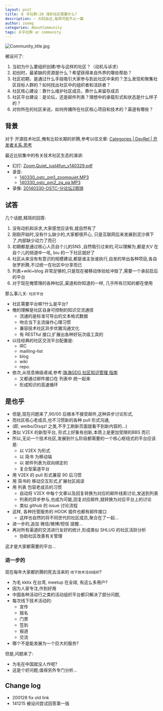 ```yaml
---
layout: post
title: 关 乎社群:20 浅析社区需要什么?
description: ~ 大妈自述,每周可能不止一篇
author: zoomq
categories: AboutCommunity
tags: 关乎社群 ac community
---
```


![Community_title.jpg](http://zoomq.qiniudn.com/ZQCollection/barnner/Community_title.jpg)

被设问了:
1. 当初为什么要组织创建/参与这样的社区？（动机与诉求）
2. 初创时，最紧缺的资源是什么？希望获得来自外界的哪些帮助？
3. 社区初期，是通过什么手段吸引大家参与到此社区中来的？怎么发现和聚集社区目标人群的？如何找出社区中的组织者和活跃者？
4. 社区核心建设：靠什么维护社区成员，靠什么来留存成员
5. 社区平台建设：是论坛，还是邮件列表？理想中的承载形式和状态是什么样子的？
6. 对你所在的社区来说，如何传播所在社区核心项目和技术的？渠道有哪些？


<!--more-->

## 背景
对于 开源技术社区,俺有比较长期的折腾,参考以往文章:
[Categories | DevRel | 开发者关系.思考](http://devrel.info/categories.html#aboutcommunity-ref)
    
最近比较集中的有关技术社区生态的演讲:

- 幻灯: [Zoom.Quiet_just4fun_v140329.pdf](http://0.zoomquiet.top/ZQCollection/presentations/Zoom.Quiet_just4fun_v140329.pdf)
- 录音:
    + [140330_ostc_pm1_zoomquiet.MP3](http://0.zoomquiet.top/CPyUG/140330-OSTC/140330_ostc_pm1_zoomquiet.MP3)
    + [140330_ostc_pm2_zq_qa.MP3](http://0.zoomquiet.top/CPyUG/140330-OSTC/140330_ostc_pm2_zq_qa.MP3)
- 录像: [20140330-OSTC-分论坛2周琦](http://v.youku.com/v_show/id_XNjk2OTcyODQ4.html?f=22140134)


## 试答

几个话题,精简的回答:

1. 没有动机和诉求,大家感觉应该有,就自然有了
2. 刚刚开始时,没有什么缺少的,大家都很开心, 只是互联网后来发展到泥沙俱下了,内部缺少动力了而已
3. 初期都是通过核心人员自个儿的SNS ,自然吸引过来的,可以理解为,都是大V 在自个儿的频道中一吼, biu 的一下社区就好了
4. 社区从来没有有意识的规模建设,都是谁主张谁执行,自发的举出各种项目,各自张罗折腾,不过统一在社区中分享而已
5. 列表+wiki+blog 非常足够的,只是现在被移动体验给冲毁了,需要一个承前启后的平台
6. 对于现在俺管理的各种社区,渠道和你知道的一样, 几乎所有已知的都在使用

那么事儿关: `社区平台`
- 社区需要平台嘛?什么是平台?
- 俺的理解是社区自身可控制的知识交流通径
    - 流通的是标准可导出的文本格式数据
    - 吻合当下主流操作心理习惯
    - 兼容技术社区异步优雅沟通文化
    - 有 RESTful 接口,扩展出各种好玩次级工具的
- 以往经典的社区交流平台配置是:
    - IRC
    - mailling-list
    - blog
    - wiki
    - repo.
- 依次,从信息熵级递减,参考:[珠海GDG 社区知识管理 指南](http://blog.zhgdg.org/2014-09/km4gdg-guider/)
    - 又都通过邮件接口在 列表中 统一起来
    - 形成知识的高速循环

## 是也乎

- 但是,现在问题来了,90/00 后根本不接受邮件,这种异步讨论形式,
- 而社区核心老成员,也不习惯新的各种 pull 形式沟通,
- (即, weibo/Disqz! 之类,不手工刷新页面就看不到新内容的...)
- 类似 V2EX 的新型平台, 形式上好象有创新,本质上是更加受限的BBS 而已
- 所以,无论一个技术社区,发展到什么阶段都需要的一个核心枢纽式的平台应该是:
  - 以 V2EX 为形式
  - 以 简书 为移动端
  - 以 邮件列表为双向绑定的
  - 复合型渠道平台
- 用 V2EX 的 pull 形式兼容 90 后习惯
- 用 简书的 移动交互形式,扩展社区阅读
- 用 列表 包容老成员的习惯
  - 自动将 V2EX 中每个文章以及回复转换为对应的邮件线索讨论,发送到列表
  - 列表的异步参与,也成为可能,回复对应邮件,就转换为对应平台上的讨论
  - 类似 github 的 issue 讨论流程
- 这样, 各种托管服务的 HOOK 插件也都有邮件接口
  - 这样也自然的将不同世代的社区成员,聚合在了一起...
- 进一步的,追加 微信/微博/短信 提醒...
- 再对所有渠道的交流进行友好的统计,形成类似 SHLUG 的社区活跃分析
  - 协助社区改善有关管理

这才是大家都需要的平台...

### 进一步的
现在每年大家都折腾的死去活来的 `线下技术活动组织`?

- 为毛 kktix 在台湾, meetup 在全球, 有这么多用户?
- 因为人家专注,作到好用
- 中国各种活动行之类的活动组织平台都只解决了部分问题,
- 每次线下技术活动的:
    - 宣传
    - 报名
    - 门票
    - 签到
    - 报道
    - 交流
- 哪个不是能发展为一个巨大的服务?

但是,问题来了:

- 为毛在中国就没人作呢?
- 这是个好问题,值得另外专门分析...


## Change log

- 200128 fix old link
- 141215 被设问尝试回答第一版

